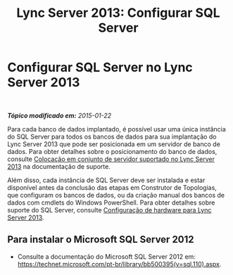 ﻿---
title: 'Lync Server 2013: Configurar SQL Server'
TOCTitle: Configurar SQL Server
ms:assetid: 84504918-cb4f-4b2f-be17-a70770b69025
ms:mtpsurl: https://technet.microsoft.com/pt-br/library/Gg398669(v=OCS.15)
ms:contentKeyID: 49307313
ms.date: 05/19/2016
mtps_version: v=OCS.15
ms.translationtype: HT
---

# Configurar SQL Server no Lync Server 2013

 

_**Tópico modificado em:** 2015-01-22_

Para cada banco de dados implantado, é possível usar uma única instância do SQL Server para todos os bancos de dados para sua implantação do Lync Server 2013 que pode ser posicionada em um servidor de banco de dados. Para obter detalhes sobre o posicionamento do banco de dados, consulte [Colocação em conjunto de servidor suportado no Lync Server 2013](lync-server-2013-supported-server-collocation.md) na documentação de suporte.

Além disso, cada instância de SQL Server deve ser instalada e estar disponível antes da conclusão das etapas em Construtor de Topologias, que configuram os bancos de dados, ou da criação manual dos bancos de dados com cmdlets do Windows PowerShell. Para obter detalhes sobre suporte do SQL Server, consulte [Configuração de hardware para Lync Server 2013](lync-server-2013-hardware-setup.md).

## Para instalar o Microsoft SQL Server 2012

  - Consulte a documentação do Microsoft SQL Server 2012 em: <https://technet.microsoft.com/pt-br/library/bb500395(v=sql.110).aspx>.

